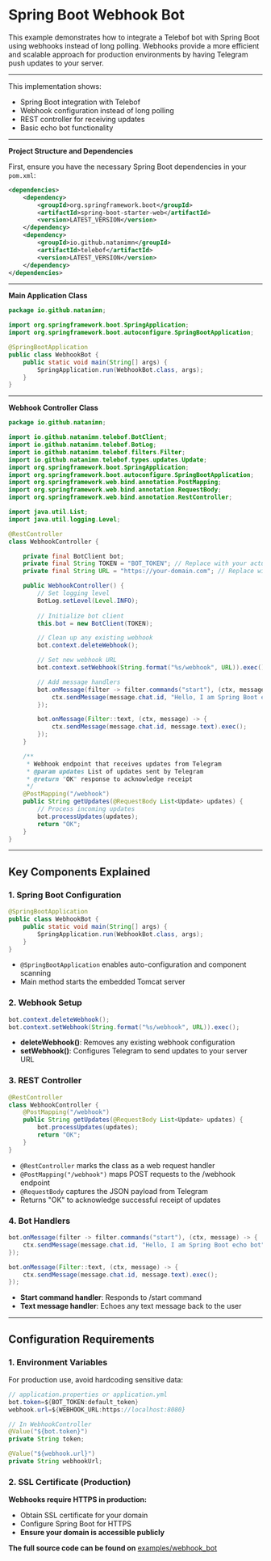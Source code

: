 # Spring Boot Webhook Bot

This example demonstrates how to integrate a Telebof bot with Spring Boot using webhooks instead of long polling. Webhooks provide a more efficient and scalable approach for production environments by having Telegram push updates to your server.

---

This implementation shows:

- Spring Boot integration with Telebof
- Webhook configuration instead of long polling
- REST controller for receiving updates
- Basic echo bot functionality

---

**Project Structure and Dependencies**

First, ensure you have the necessary Spring Boot dependencies in your `pom.xml`:

```xml
<dependencies>
    <dependency>
        <groupId>org.springframework.boot</groupId>
        <artifactId>spring-boot-starter-web</artifactId>
        <version>LATEST_VERSION</version>
    </dependency>
    <dependency>
        <groupId>io.github.natanimn</groupId>
        <artifactId>telebof</artifactId>
        <version>LATEST_VERSION</version>
    </dependency>
</dependencies>
```

---

**Main Application Class**

```java
package io.github.natanimn;

import org.springframework.boot.SpringApplication;
import org.springframework.boot.autoconfigure.SpringBootApplication;

@SpringBootApplication
public class WebhookBot {
    public static void main(String[] args) {
        SpringApplication.run(WebhookBot.class, args);
    }
}
```

---

**Webhook Controller Class**

```java
package io.github.natanimn;

import io.github.natanimn.telebof.BotClient;
import io.github.natanimn.telebof.BotLog;
import io.github.natanimn.telebof.filters.Filter;
import io.github.natanimn.telebof.types.updates.Update;
import org.springframework.boot.SpringApplication;
import org.springframework.boot.autoconfigure.SpringBootApplication;
import org.springframework.web.bind.annotation.PostMapping;
import org.springframework.web.bind.annotation.RequestBody;
import org.springframework.web.bind.annotation.RestController;

import java.util.List;
import java.util.logging.Level;

@RestController
class WebhookController {

    private final BotClient bot;
    private final String TOKEN = "BOT_TOKEN"; // Replace with your actual token
    private final String URL = "https://your-domain.com"; // Replace with your actual domain

    public WebhookController() {
        // Set logging level
        BotLog.setLevel(Level.INFO);
        
        // Initialize bot client
        this.bot = new BotClient(TOKEN);

        // Clean up any existing webhook
        bot.context.deleteWebhook();

        // Set new webhook URL
        bot.context.setWebhook(String.format("%s/webhook", URL)).exec();

        // Add message handlers
        bot.onMessage(filter -> filter.commands("start"), (ctx, message) -> {
            ctx.sendMessage(message.chat.id, "Hello, I am Spring Boot echo bot").exec();
        });

        bot.onMessage(Filter::text, (ctx, message) -> {
            ctx.sendMessage(message.chat.id, message.text).exec();
        });
    }

    /**
     * Webhook endpoint that receives updates from Telegram
     * @param updates List of updates sent by Telegram
     * @return "OK" response to acknowledge receipt
     */
    @PostMapping("/webhook")
    public String getUpdates(@RequestBody List<Update> updates) {
        // Process incoming updates
        bot.processUpdates(updates);
        return "OK";
    }
}
```

---

## Key Components Explained

### 1. Spring Boot Configuration
```java
@SpringBootApplication
public class WebhookBot {
    public static void main(String[] args) {
        SpringApplication.run(WebhookBot.class, args);
    }
}
```

- `@SpringBootApplication` enables auto-configuration and component scanning
- Main method starts the embedded Tomcat server

### 2. Webhook Setup

```java
bot.context.deleteWebhook();
bot.context.setWebhook(String.format("%s/webhook", URL)).exec();
```

- **deleteWebhook()**: Removes any existing webhook configuration
- **setWebhook()**: Configures Telegram to send updates to your server URL

### 3. REST Controller
```java
@RestController
class WebhookController {
    @PostMapping("/webhook")
    public String getUpdates(@RequestBody List<Update> updates) {
        bot.processUpdates(updates);
        return "OK";
    }
}
```

- `@RestController` marks the class as a web request handler
- `@PostMapping("/webhook")` maps POST requests to the /webhook endpoint
- `@RequestBody` captures the JSON payload from Telegram
- Returns "OK" to acknowledge successful receipt of updates

### 4. Bot Handlers
```java
bot.onMessage(filter -> filter.commands("start"), (ctx, message) -> {
    ctx.sendMessage(message.chat.id, "Hello, I am Spring Boot echo bot").exec();
});

bot.onMessage(Filter::text, (ctx, message) -> {
    ctx.sendMessage(message.chat.id, message.text).exec();
});
```

- **Start command handler**: Responds to /start command
- **Text message handler**: Echoes any text message back to the user

---

## Configuration Requirements

### 1. Environment Variables
For production use, avoid hardcoding sensitive data:

```java
// application.properties or application.yml
bot.token=${BOT_TOKEN:default_token}
webhook.url=${WEBHOOK_URL:https://localhost:8080}
```

```java
// In WebhookController
@Value("${bot.token}")
private String token;

@Value("${webhook.url}")  
private String webhookUrl;
```

### 2. SSL Certificate (Production)

**Webhooks require HTTPS in production:**

- Obtain SSL certificate for your domain
- Configure Spring Boot for HTTPS
- **Ensure your domain is accessible publicly**


**The full source code can be found on** [examples/webhook_bot](https://github.com/natanimn/telebof/blob/main/examples/webhook/spring/src/main/java/io/github/natanimn/Main.java)
